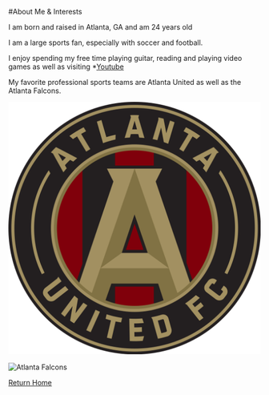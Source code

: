 #About Me & Interests

I am born and raised in Atlanta, GA and am 24 years old

I am a large sports fan, especially with soccer and football.

I enjoy spending my free time playing guitar, reading and playing video games as well as visiting 
*[Youtube](https://www.youtube.com)

My favorite professional sports teams are Atlanta United as well as the Atlanta Falcons.

![Atlanta United](1200px-Atlanta_MLS.svg.png)

![Atlanta Falcons](https://wdef.com/wp-content/uploads/2020/07/Atlanta-Falcons-Logo-comboPrimary-Text.jpg)

[Return Home](./README.md)
